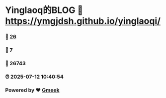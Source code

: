 # Yinglaoq的BLOG :link: https://ymgjdsh.github.io/yinglaoqi/ 
### :page_facing_up: [26](https://ymgjdsh.github.io/yinglaoqi//tag.html) 
### :speech_balloon: 7 
### :hibiscus: 26743 
### :alarm_clock: 2025-07-12 10:40:54 
### Powered by :heart: [Gmeek](https://github.com/Meekdai/Gmeek)
